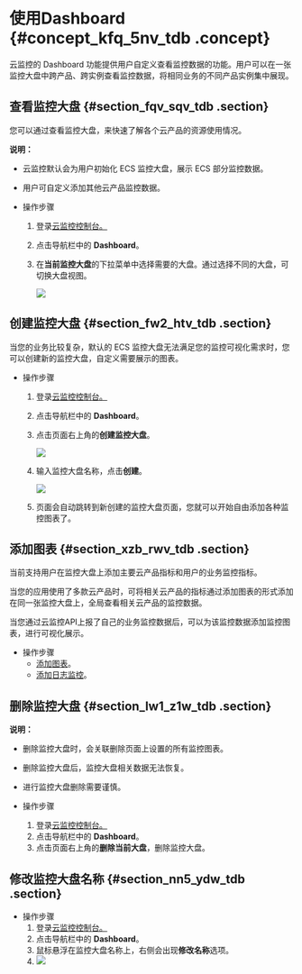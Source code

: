 # 使用Dashboard {#concept_kfq_5nv_tdb .concept}

云监控的 Dashboard 功能提供用户自定义查看监控数据的功能。用户可以在一张监控大盘中跨产品、跨实例查看监控数据，将相同业务的不同产品实例集中展现。

## 查看监控大盘 {#section_fqv_sqv_tdb .section}

您可以通过查看监控大盘，来快速了解各个云产品的资源使用情况。

**说明：** 

-   云监控默认会为用户初始化 ECS 监控大盘，展示 ECS 部分监控数据。
-   用户可自定义添加其他云产品监控数据。

-   操作步骤
    1.  登录[云监控控制台。](https://cloudmonitor.console.aliyun.com)
    2.  点击导航栏中的 **Dashboard**。
    3.  在**当前监控大盘**的下拉菜单中选择需要的大盘。通过选择不同的大盘，可切换大盘视图。

        ![](http://static-aliyun-doc.oss-cn-hangzhou.aliyuncs.com/assets/img/6124/994_zh-CN.png)


## **创建监控大盘** {#section_fw2_htv_tdb .section}

当您的业务比较复杂，默认的 ECS 监控大盘无法满足您的监控可视化需求时，您可以创建新的监控大盘，自定义需要展示的图表。

-   操作步骤
    1.  登录[云监控控制台。](https://cloudmonitor.console.aliyun.com)
    2.  点击导航栏中的 **Dashboard**。
    3.  点击页面右上角的**创建监控大盘**。

        ![](http://static-aliyun-doc.oss-cn-hangzhou.aliyuncs.com/assets/img/6124/996_zh-CN.png)

    4.  输入监控大盘名称，点击**创建**。

        ![](http://static-aliyun-doc.oss-cn-hangzhou.aliyuncs.com/assets/img/6124/997_zh-CN.png)

    5.  页面会自动跳转到新创建的监控大盘页面，您就可以开始自由添加各种监控图表了。

## 添加图表 {#section_xzb_rwv_tdb .section}

当前支持用户在监控大盘上添加主要云产品指标和用户的业务监控指标。

当您的应用使用了多款云产品时，可将相关云产品的指标通过添加图表的形式添加在同一张监控大盘上，全局查看相关云产品的监控数据。

当您通过云监控API上报了自己的业务监控数据后，可以为该监控数据添加监控图表，进行可视化展示。

-   操作步骤
    -   [添加图表](../cn.zh-CN/用户指南/Dashboard/添加图表.md#)。
    -   [添加日志监控](../cn.zh-CN/用户指南/Dashboard/添加日志监控.md#)。

## 删除监控大盘 {#section_lw1_z1w_tdb .section}

**说明：** 

-   删除监控大盘时，会关联删除页面上设置的所有监控图表。
-   删除监控大盘后，监控大盘相关数据无法恢复。
-   进行监控大盘删除需要谨慎。

-   操作步骤
    1.  登录[云监控控制台。](https://cloudmonitor.console.aliyun.com)
    2.  点击导航栏中的 **Dashboard**。
    3.  点击页面右上角的**删除当前大盘**，删除监控大盘。

## 修改监控大盘名称 {#section_nn5_ydw_tdb .section}

-   操作步骤
    1.  登录[云监控控制台。](https://cloudmonitor.console.aliyun.com)
    2.  点击导航栏中的 **Dashboard**。
    3.  鼠标悬浮在监控大盘名称上，右侧会出现**修改名称**选项。
    4.  ![](http://static-aliyun-doc.oss-cn-hangzhou.aliyuncs.com/assets/img/6124/1019_zh-CN.png)

